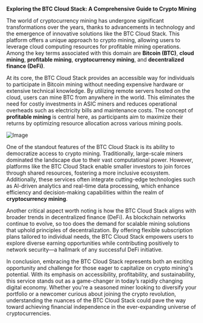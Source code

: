 **Exploring the BTC Cloud Stack: A Comprehensive Guide to Crypto Mining**

The world of cryptocurrency mining has undergone significant transformations over the years, thanks to advancements in technology and the emergence of innovative solutions like the BTC Cloud Stack. This platform offers a unique approach to crypto mining, allowing users to leverage cloud computing resources for profitable mining operations. Among the key terms associated with this domain are **Bitcoin (BTC)**, **cloud mining**, **profitable mining**, **cryptocurrency mining**, and **decentralized finance (DeFi)**.

At its core, the BTC Cloud Stack provides an accessible way for individuals to participate in Bitcoin mining without needing expensive hardware or extensive technical knowledge. By utilizing remote servers hosted on the cloud, users can mine BTC from anywhere in the world. This eliminates the need for costly investments in ASIC miners and reduces operational overheads such as electricity bills and maintenance costs. The concept of **profitable mining** is central here, as participants aim to maximize their returns by optimizing resource allocation across various mining pools.

![Image](https://github.com/user-attachments/assets/31692037-0104-4703-abd1-696b6a7dd41b)

One of the standout features of the BTC Cloud Stack is its ability to democratize access to crypto mining. Traditionally, large-scale miners dominated the landscape due to their vast computational power. However, platforms like the BTC Cloud Stack enable smaller investors to join forces through shared resources, fostering a more inclusive ecosystem. Additionally, these services often integrate cutting-edge technologies such as AI-driven analytics and real-time data processing, which enhance efficiency and decision-making capabilities within the realm of **cryptocurrency mining**.

Another critical aspect worth noting is how the BTC Cloud Stack aligns with broader trends in decentralized finance (DeFi). As blockchain networks continue to evolve, so too does the demand for scalable mining solutions that uphold principles of decentralization. By offering flexible subscription plans tailored to individual needs, the BTC Cloud Stack empowers users to explore diverse earning opportunities while contributing positively to network security—a hallmark of any successful DeFi initiative.

In conclusion, embracing the BTC Cloud Stack represents both an exciting opportunity and challenge for those eager to capitalize on crypto mining's potential. With its emphasis on accessibility, profitability, and sustainability, this service stands out as a game-changer in today’s rapidly changing digital economy. Whether you're a seasoned miner looking to diversify your portfolio or a newcomer curious about joining the crypto revolution, understanding the nuances of the BTC Cloud Stack could pave the way toward achieving financial independence in the ever-expanding universe of cryptocurrencies.